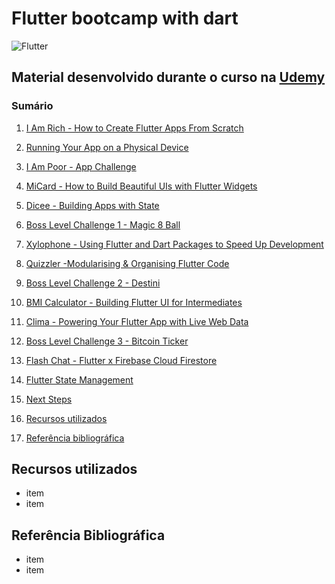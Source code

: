# Flutter bootcamp with dart

![Flutter](https://flutter.dev/assets/homepage/news-2-599aefd56e8aa903ded69500ef4102cdd8f988dab8d9e4d570de18bdb702ffd4.png)

## Material desenvolvido durante o curso na [Udemy](https://www.udemy.com/course/flutter-bootcamp-with-dart/)

### Sumário

1. [I Am Rich - How to Create Flutter Apps From Scratch](#)

1. [Running Your App on a Physical Device](#)

1. [I Am Poor - App Challenge](#)

1. [MiCard - How to Build Beautiful UIs with Flutter Widgets](#)

1. [Dicee - Building Apps with State](#)

1. [Boss Level Challenge 1 - Magic 8 Ball](#)

1. [Xylophone - Using Flutter and Dart Packages to Speed Up Development](#)

1. [Quizzler -Modularising & Organising Flutter Code](#)

1. [Boss Level Challenge 2 - Destini](#)

1. [BMI Calculator - Building Flutter UI for Intermediates](#)

1. [Clima - Powering Your Flutter App with Live Web Data](#)

1. [Boss Level Challenge 3 - Bitcoin Ticker](#)

1. [Flash Chat - Flutter x Firebase Cloud Firestore](#)

1. [Flutter State Management](#)

1. [Next Steps](#)

1. [Recursos utilizados](#recursos-utilizados)
1. [Referência bibliográfica](#referência-bibliográfica)

## Recursos utilizados
* item
* item

## Referência Bibliográfica

* item
* item
